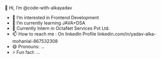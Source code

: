  👋 Hi, I’m @code-with-alkayadav
- 👀 I’m interested in Frontend Development 
- 🌱 I’m currently learning JAVA+DSA
- 💞️ Currently Intern in OctaNet Services Pvt Ltd.
- 📫 How to reach me : On linkedIn Profile linkedin.com/in/yadav-alka-mohanlal-867532308
- 😄 Pronouns: ...
- ⚡ Fun fact: ...

<!---
code-with-alkayadav/code-with-alkayadav is a ✨ special ✨ repository because its `README.md` (this file) appears on your GitHub profile.
You can click the Preview link to take a look at your changes.
--->
